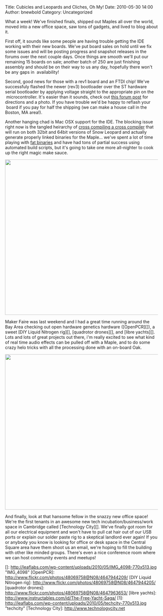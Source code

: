 Title: Cubicles and Leopards and Cliches, Oh My!
Date: 2010-05-30 14:00
Author: bnewbold
Category: Uncategorized

What a week! We've finished finals, shipped out Maples all over the
world, moved into a new office space, saw tons of gadgets, and lived to
blog about it.

First off, it sounds like some people are having trouble getting the IDE
working with their new boards. We've put board sales on hold until we
fix some issues and will be posting progress and snapshot releases in
the forums over the next couple days. Once things are smooth we'll put
our remaining 15 boards on sale; another batch of 250 are just finishing
assembly and should be on their way to us any day, hopefully there won't
be any gaps in  availability!

Second, good news for those with a rev1 board and an FTDI chip! We've
successfuly flashed the newer (rev3) bootloader over the ST hardware
serial bootloader by applying voltage straight to the appropriate pin on
the  microcontroller. It's easier than it sounds, check out [this forum
post][] for directions and a photo. If you have trouble we'd be happy to
reflash your  board if you pay for half the shipping (we can make a
house call in the Boston, MA area!).

Another hanging chad is Mac OSX support for the IDE. The blocking issue
right now is the tangled heirarchy of [cross compiling a cross
compiler][] that will run on both 32bit and 64bit versions of Snow
Leopard and actually generate properly linked binaries for the Maple...
we've spent a lot of time playing with [fat binaries][] and have had
tons of partial success using automated build scripts, but it's going to
take one more all-nighter to cook up the right magic make sauce.

<img class="aligncenter size-large wp-image-996" title="IMG_4098" src="http://leaflabs.com/wp-content/uploads/2010/05/IMG_4098-770x513.jpg" alt="" width="770" height="513" />

Maker Faire was last weekend and I had a great time running around the
Bay Area checking out open hardware genetics hardware ([OpenPCR][]), a
sweet [DIY Liquid Nitrogen rig][], [quadrotor drones][], and [libre
yachts][]. Lots and lots of great projects out there, i'm really excited
to see what kind of real time audio effects can be pulled off with a
Maple, and to do some crazy helo tricks with all the processing done
with an on-board Oak.

<img class="aligncenter size-large wp-image-997" title="techcity" src="http://leaflabs.com/wp-content/uploads/2010/05/techcity-770x513.jpg" alt="" width="770" height="513" />

And finally, look at that hansome fellow in the snazzy new office space!
We're the first tenants in an awesome new tech incubation/business/work
space in Cambridge called [Technology City][]. We've finally got room
for all our electrical equipment and won't have to pull cat hair out of
our USB ports or explain our solder paste rig to a skeptical landlord
ever again! If you or anybody you know is looking for office or desk
space in the Central Square area have them shoot us an email, we're
hoping to fill the building with other like minded groups. There's even
a nice conference room where we can host community events and meetups!

  [this forum post]: http://forums.leaflabs.com/topic.php?id=32#post-126
  [cross compiling a cross compiler]: http://en.wikipedia.org/wiki/Cross_compiler#Canadian_Cross
  [fat binaries]: http://developer.apple.com/mac/library/documentation/Darwin/Reference/ManPages/man1/lipo.1.html%20
  []: http://leaflabs.com/wp-content/uploads/2010/05/IMG_4098-770x513.jpg
    "IMG_4098"
  [OpenPCR]: http://www.flickr.com/photos/48069758@N08/4647944209/
  [DIY Liquid Nitrogen rig]: http://www.flickr.com/photos/48069758@N08/4647944205/
  [quadrotor drones]: http://www.flickr.com/photos/48069758@N08/4647963653/
  [libre yachts]: http://www.instructables.com/id/The-Free-Yacht-Saga/
  [1]: http://leaflabs.com/wp-content/uploads/2010/05/techcity-770x513.jpg
    "techcity"
  [Technology City]: http://www.technologycity.net
